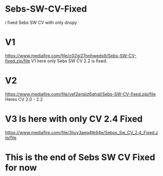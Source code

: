 # Sebs-SW-CV-Fixed
i fixed Sebs SW CV with only dnspy
# V1
https://www.mediafire.com/file/c02gi27nnhweds9/Sebs-SW-CV-fixed.zip/file
V1 here only Sebs SW CV 2.2 is fixed.
# V2
https://www.mediafire.com/file/vef2erqjiz6ghgl/Sebs-SW-CV-fixed.zip/file
Heres CV 2.0 - 2.2
# V3 Is here with only CV 2.4 Fixed
https://www.mediafire.com/file/3jiuv3aeg4tk64e/Sebss_Sw_CV_2.4_Fixed.zip/file

# This is the end of Sebs SW CV Fixed for now
